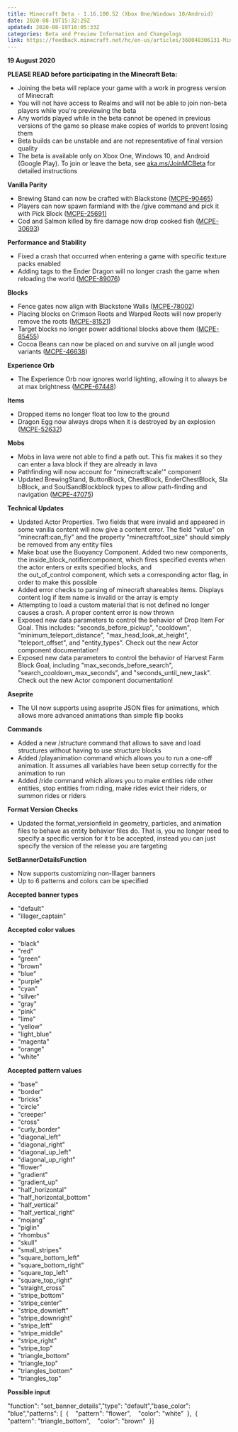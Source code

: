 ```yaml
---
title: Minecraft Beta - 1.16.100.52 (Xbox One/Windows 10/Android)
date: 2020-08-19T15:32:29Z
updated: 2020-08-19T16:05:33Z
categories: Beta and Preview Information and Changelogs
link: https://feedback.minecraft.net/hc/en-us/articles/360048306131-Minecraft-Beta-1-16-100-52-Xbox-One-Windows-10-Android-
---
```


**19 August 2020**

**PLEASE READ before participating in the Minecraft Beta:**

-   Joining the beta will replace your game with a work in progress version of Minecraft
-   You will not have access to Realms and will not be able to join non-beta players while you\'re previewing the beta
-   Any worlds played while in the beta cannot be opened in previous versions of the game so please make copies of worlds to prevent losing them
-   Beta builds can be unstable and are not representative of final version quality
-   The beta is available only on Xbox One, Windows 10, and Android (Google Play). To join or leave the beta, see [aka.ms/JoinMCBeta](https://aka.ms/JoinMCBeta) for detailed instructions

**Vanilla Parity**

-   Brewing Stand can now be crafted with Blackstone ([MCPE-90465](https://bugs.mojang.com/browse/MCPE-90465))
-   Players can now spawn farmland with the /give command and pick it with Pick Block ([MCPE-25691)](https://bugs.mojang.com/browse/MCPE-25691)
-   Cod and Salmon killed by fire damage now drop cooked fish ([MCPE-30693](https://bugs.mojang.com/browse/MCPE-30693)) 

**Performance and Stability**

-   Fixed a crash that occurred when entering a game with specific texture packs enabled 
-   Adding tags to the Ender Dragon will no longer crash the game when reloading the world ([MCPE-89076](https://bugs.mojang.com/browse/MCPE-89076)) 

**Blocks**

-   Fence gates now align with Blackstone Walls ([MCPE-78002](https://bugs.mojang.com/browse/MCPE-78002)) 
-   Placing blocks on Crimson Roots and Warped Roots will now properly remove the roots ([MCPE-81521](https://bugs.mojang.com/browse/MCPE-81521)) 
-   Target blocks no longer power additional blocks above them ([MCPE-85455](https://bugs.mojang.com/browse/MCPE-85455)) 
-   Cocoa Beans can now be placed on and survive on all jungle wood variants ([MCPE-46638](https://bugs.mojang.com/browse/MCPE-46638)) 

**Experience Orb**

-   The Experience Orb now ignores world lighting, allowing it to always be at max brightness ([MCPE-67448](https://bugs.mojang.com/browse/MCPE-67448)) 

**Items**

-   Dropped items no longer float too low to the ground 
-   Dragon Egg now always drops when it is destroyed by an explosion ([MCPE-52632](https://bugs.mojang.com/browse/MCPE-52632)) 

**Mobs**

-   Mobs in lava were not able to find a path out. This fix makes it so they can enter a lava block if they are already in lava 
-   Pathfinding will now account for \"minecraft:scale\'\" component 
-   Updated BrewingStand, ButtonBlock, ChestBlock, EnderChestBlock, SlabBlock, and SoulSandBlockblock types to allow path-finding and navigation ([MCPE-47075](https://bugs.mojang.com/browse/MCPE-47075)) 

**Technical Updates**

-   Updated Actor Properties. Two fields that were invalid and appeared in some vanilla content will now give a content error. The field \"value\" on \"minecraft:can_fly\" and the property \"minecraft:foot_size\" should simply be removed from any entity files 
-   Make boat use the Buoyancy Component. Added two new components, the inside_block_notifiercomponent, which fires specified events when the actor enters or exits specified blocks, and the out_of_control component, which sets a corresponding actor flag, in order to make this possible 
-   Added error checks to parsing of minecraft shareables items. Displays content log if item name is invalid or the array is empty 
-   Attempting to load a custom material that is not defined no longer causes a crash. A proper content error is now thrown 
-   Exposed new data parameters to control the behavior of Drop Item For Goal. This includes: \"seconds_before_pickup\", \"cooldown\", \"minimum_teleport_distance\", \"max_head_look_at_height\", \"teleport_offset\", and \"entity_types\". Check out the new Actor component documentation! 
-   Exposed new data parameters to control the behavior of Harvest Farm Block Goal, including \"max_seconds_before_search\", \"search_cooldown_max_seconds\", and \"seconds_until_new_task\". Check out the new Actor component documentation! 

**Aseprite**

-   The UI now supports using aseprite JSON files for animations, which allows more advanced animations than simple flip books

**Commands**

-   Added a new /structure command that allows to save and load structures without having to use structure blocks 
-   Added /playanimation command which allows you to run a one-off animation. It assumes all variables have been setup correctly for the animation to run
-   Added /ride command which allows you to make entities ride other entities, stop entities from riding, make rides evict their riders, or summon rides or riders

**Format Version Checks**

-   Updated the format_versionfield in geometry, particles, and animation files to behave as entity behavior files do. That is, you no longer need to specify a specific version for it to be accepted, instead you can just specify the version of the release you are targeting

**SetBannerDetailsFunction**

-   Now supports customizing non-Illager banners
-   Up to 6 patterns and colors can be specified

**Accepted banner types**

-   \"default\"
-   \"illager_captain\"

**Accepted color values**

-   \"black\"
-   \"red\"
-   \"green\"
-   \"brown\"
-   \"blue\"
-   \"purple\"
-   \"cyan\"
-   \"silver\"
-   \"gray\"
-   \"pink\"
-   \"lime\"
-   \"yellow\"
-   \"light_blue\"
-   \"magenta\"
-   \"orange\"
-   \"white\"

**Accepted pattern values**

-   \"base\"
-   \"border\"
-   \"bricks\"
-   \"circle\"
-   \"creeper\"
-   \"cross\"
-   \"curly_border\"
-   \"diagonal_left\"
-   \"diagonal_right\"
-   \"diagonal_up_left\"
-   \"diagonal_up_right\"
-   \"flower\"
-   \"gradient\"
-   \"gradient_up\"
-   \"half_horizontal\"
-   \"half_horizontal_bottom\"
-   \"half_vertical\"
-   \"half_vertical_right\"
-   \"mojang\"
-   \"piglin\"
-   \"rhombus\"
-   \"skull\"
-   \"small_stripes\"
-   \"square_bottom_left\"
-   \"square_bottom_right\"
-   \"square_top_left\"
-   \"square_top_right\"
-   \"straight_cross\"
-   \"stripe_bottom\"
-   \"stripe_center\"
-   \"stripe_downleft\"
-   \"stripe_downright\"
-   \"stripe_left\"
-   \"stripe_middle\"
-   \"stripe_right\"
-   \"stripe_top\"
-   \"triangle_bottom\"
-   \"triangle_top\"
-   \"triangles_bottom\"
-   \"triangles_top\"

**Possible input**

\"function\": \"set_banner_details\",\"type\": \"default\",\"base_color\": \"blue\",\"patterns\": \[  {    \"pattern\": \"flower\",    \"color\": \"white\"  },  {    \"pattern\": \"triangle_bottom\",    \"color\": \"brown\"  }\]
